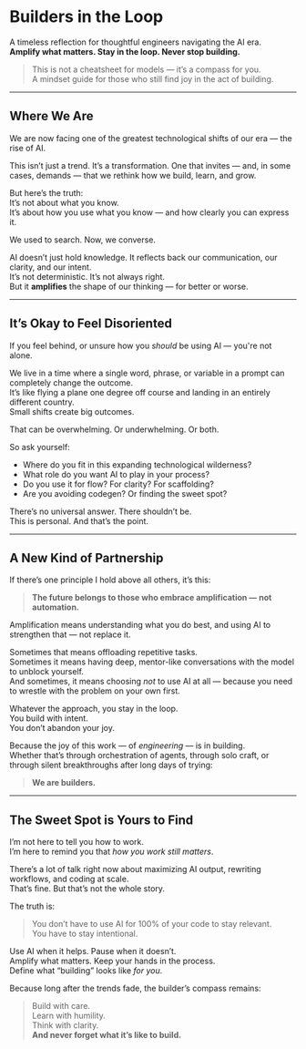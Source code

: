 # Builders in the Loop

A timeless reflection for thoughtful engineers navigating the AI era.  
**Amplify what matters. Stay in the loop. Never stop building.**

> This is not a cheatsheet for models — it’s a compass for you.  
> A mindset guide for those who still find joy in the act of building.

---

## Where We Are

We are now facing one of the greatest technological shifts of our era — the rise of AI.

This isn’t just a trend. It’s a transformation. One that invites — and, in some cases, demands — that we rethink how we build, learn, and grow.

But here’s the truth:  
It’s not about what you know.  
It’s about how you use what you know — and how clearly you can express it.

We used to search. Now, we converse.

AI doesn’t just hold knowledge. It reflects back our communication, our clarity, and our intent.  
It’s not deterministic. It’s not always right.  
But it **amplifies** the shape of our thinking — for better or worse.

---

## It’s Okay to Feel Disoriented

If you feel behind, or unsure how you _should_ be using AI — you're not alone.

We live in a time where a single word, phrase, or variable in a prompt can completely change the outcome.  
It’s like flying a plane one degree off course and landing in an entirely different country.  
Small shifts create big outcomes.

That can be overwhelming. Or underwhelming. Or both.

So ask yourself:

- Where do you fit in this expanding technological wilderness?
- What role do you want AI to play in your process?
- Do you use it for flow? For clarity? For scaffolding?
- Are you avoiding codegen? Or finding the sweet spot?

There’s no universal answer. There shouldn’t be.  
This is personal. And that’s the point.

---

## A New Kind of Partnership

If there’s one principle I hold above all others, it’s this:

> **The future belongs to those who embrace amplification — not automation.**

Amplification means understanding what you do best, and using AI to strengthen that — not replace it.

Sometimes that means offloading repetitive tasks.  
Sometimes it means having deep, mentor-like conversations with the model to unblock yourself.  
And sometimes, it means choosing _not_ to use AI at all — because you need to wrestle with the problem on your own first.

Whatever the approach, you stay in the loop.  
You build with intent.  
You don’t abandon your joy.

Because the joy of this work — of _engineering_ — is in building.  
Whether that’s through orchestration of agents, through solo craft, or through silent breakthroughs after long days of trying:

> **We are builders.**

---

## The Sweet Spot is Yours to Find

I’m not here to tell you how to work.  
I’m here to remind you that _how you work still matters_.

There’s a lot of talk right now about maximizing AI output, rewriting workflows, and coding at scale.  
That’s fine. But that’s not the whole story.

The truth is:

> You don’t have to use AI for 100% of your code to stay relevant.  
> You have to stay intentional.

Use AI when it helps. Pause when it doesn’t.  
Amplify what matters. Keep your hands in the process.  
Define what “building” looks like _for you_.

Because long after the trends fade, the builder’s compass remains:

> Build with care.  
> Learn with humility.  
> Think with clarity.  
> **And never forget what it’s like to build.**
